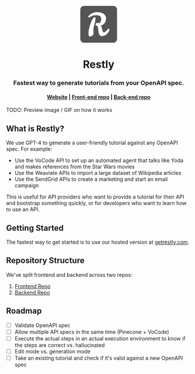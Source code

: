 <p align="center">
  <img width="100" src="/readme-assets/logo.png" alt="restly logo">
</p>

<h1 align="center">
  Restly
</h1>

<h3 align="center">
  Fastest way to generate tutorials from your OpenAPI spec.
</h3>

<h4 align="center">
  <a href="https://getrestly.com/">Website</a> |
  <a href="https://github.com/Get-Restly/restly-frontend">Front-end repo</a> |
  <a href="https://github.com/Get-Restly/restly-backend">Back-end repo</a>
</h4>

TODO: Preview image / GIF on how it works

<!-- <img width="100%" src="/readme-assets/preview.png" alt="Cover image"> -->

## What is Restly?

We use GPT-4 to generate a user-friendly tutorial against any OpenAPI spec. For example:

- Use the VoCode API to set up an automated agent that talks like Yoda and makes references from the Star Wars movies
- Use the Weaviate APIs to import a large dataset of Wikipedia articles
- Use the SendGrid APIs to create a marketing and start an email campaign

This is useful for API providers who want to provide a tutorial for their API and bootstrap something quickly, or for developers who want to learn how to use an API.

## Getting Started

The fastest way to get started is to use our hosted version at [getrestly.com](https://getrestly.com/).

## Repository Structure

We've split frontend and backend across two repos:

1. [Frontend Repo](https://github.com/Get-Restly/restly-frontend)
2. [Backend Repo](https://github.com/Get-Restly/restly-backend)

## Roadmap

- [ ] Validate OpenAPI spec
- [ ] Allow multiple API specs in the same time (Pinecone + VoCode)
- [ ] Execute the actual steps in an actual execution environment to know if the steps are correct vs. hallucinated
- [ ] Edit mode vs. generation mode
- [ ] Take an existing tutorial and check if it's valid against a new OpenAPI spec

